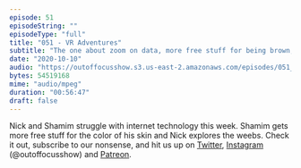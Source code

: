 ```yaml
---
episode: 51
episodeString: ""
episodeType: "full"
title: "051 - VR Adventures"
subtitle: "The one about zoom on data, more free stuff for being brown, and VR adventures." 
date: "2020-10-10"
audio: "https://outoffocusshow.s3.us-east-2.amazonaws.com/episodes/051_VR-Adventures.mp3"
bytes: 54519168
mime: "audio/mpeg"
duration: "00:56:47"
draft: false
---
```


Nick and Shamim struggle with internet technology this week. Shamim gets more free stuff for the color of his skin and Nick explores the weebs. 
Check it out, subscribe to our nonsense, and hit us up on [Twitter][twit], [Instagram][insta] (\@outoffocusshow) and [Patreon][patreon].

[twit]: https://twitter.com/outoffocusshow
[insta]: https://instagram.com/outoffocusshow
[patreon]: https://www.patreon.com/outoffocusshow
